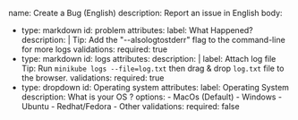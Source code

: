 name: Create a Bug (English)
description: Report an issue in English
body:
  - type: markdown
    id: problem
    attributes:
      label: What Happened?
      description: |
      Tip: Add the "--alsologtostderr" flag to the command-line for more logs
    validations:
      required: true
  - type: markdown
    id: logs
    attributes:
      description: |
      label: Attach log file
      Tip: Run `minikube logs --file=log.txt` then drag & drop `log.txt` file to the browser. 
    validations:
      required: true
  - type: dropdown
    id: Operating system
    attributes:
      label: Operating System
      description: What is your OS ?
      options:
        - MacOs (Default)
        - Windows
        - Ubuntu
        - Redhat/Fedora
        - Other
    validations:
      required: false